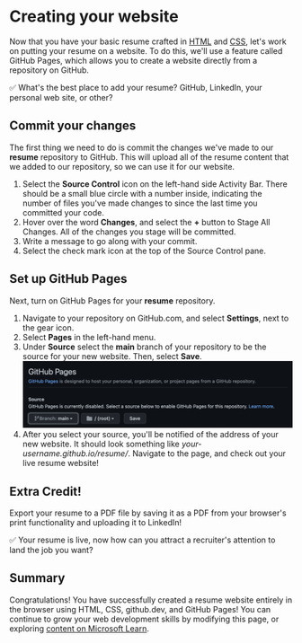 # Creating your website

Now that you have your basic resume crafted in [HTML](./create-html.md) and [CSS](./add-style.md), let's work on putting your resume on a website. To do this, we'll use a feature called GitHub Pages, which allows you to create a website directly from a repository on GitHub. 

✅ What's the best place to add your resume? GitHub, LinkedIn, your personal web site, or other?

## Commit your changes

The first thing we need to do is commit the changes we've made to our **resume** repository to GitHub. This will upload all of the resume content that we added to our repository, so we can use it for our website.

1. Select the **Source Control** icon on the left-hand side Activity Bar. There should be a small blue circle with a number inside, indicating the number of files you've made changes to since the last time you committed your code. 
1. Hover over the word **Changes**, and select the **+** button to Stage All Changes. All of the changes you stage will be committed. 
1. Write a message to go along with your commit.
1. Select the check mark icon at the top of the Source Control pane.

## Set up GitHub Pages

Next, turn on GitHub Pages for your **resume** repository.
1. Navigate to your repository on GitHub.com, and select **Settings**, next to the gear icon. 
1. Select **Pages** in the left-hand menu. 
1. Under **Source** select the **main** branch of your repository to be the source for your new website. Then, select **Save**. 
![The GitHub Pages settings page, showing the main branch selected as the source.](./images/select-pages-source.png)
1. After you select your source, you'll be notified of the address of your new website. It should look something like *your-username.github.io/resume/*. Navigate to the page, and check out your live resume website!

## Extra Credit!

Export your resume to a PDF file by saving it as a PDF from your browser's print functionality and uploading it to LinkedIn!

✅ Your resume is live, now how can you attract a recruiter's attention to land the job you want?

## Summary

Congratulations! You have successfully created a resume website entirely in the browser using HTML, CSS, github.dev, and GitHub Pages! You can continue to grow your web development skills by modifying this page, or exploring [content on Microsoft Learn](https://docs.microsoft.com/learn/paths/web-development-101/?WT.mc_id=academic-51109-jelooper).
